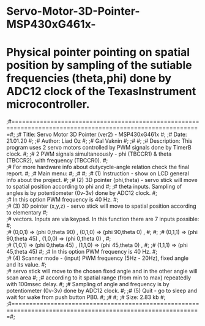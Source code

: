 # Servo-Motor-3D-Pointer-MSP430xG461x-
# Physical pointer pointing on spatial position by sampling of the sutiable frequencies (theta,phi) done by ADC12 clock of the TexasInstrument microcontroller.

;#============================================================================================================#;
;# Title:         Servo Motor 3D Pointer (ver2) - MSP430xG461x                                                #;
;# Date:          21.01.20                                                                                    #;
;# Author:        Liad Oz                                                                                     #;
;#                Gal Vaknin                                                                                  #;
;#                                                                                                            #;
;# Description:   This program uses 2 servo motors controlled by PWM signals done by TimerB clock.            #;
;#                2 PWM signals simultaneously - phi (TBCCR1) & theta (TBCCR2), with frequency (TBCCR0).      #;  
;#                For more hardware info about dutycycle-angle relation check the final report.               #;
;#                Main menu:                                                                                  #;
;#                                                                                                            #;
;#                (1) Instruction - show on LCD general info about the project.                               #;
;#                (2) 3D pointer (phi,theta) - servo stick will move to spatial position according to phi and #;
;#                    theta inputs. Sampling of angles is by potentiometer (0v-3v) done by ADC12 clock.       #;   
;#                    In this option PWM frequency is 40 Hz.                                                  #;  
;#                (3) 3D pointer (x,y,z) -  servo stick will move to spatial position according to elementary #;   
;#                    vectors. Inputs are via keypad. In this function there are 7 inputs possible:           #;  
;#                    (0,0,1) => (phi 0,theta 90) , (0,1,0) => (phi 90,theta 0) ,                             #;                                                            #;
;#                    (0,1,1) => (phi 90,theta 45) , (1,0,0) => (phi 0,theta 0) ,                             #;                                                           
;#                    (1,0,1) => (phi 0,theta 45) , (1,1,0) => (phi 45,theta 0) ,                             #;
;#                    (1,1,1) => (phi 45,theta 45)                                                            #;
;#                    In this option PWM frequency is 40 Hz.                                                  #;    
;#                (4) Scanner mode - (input) PWM frequency (5Hz - 20Hz), fixed angle and its value.           #;  
;#                    servo stick will move to the chosen fixed angle and in the other angle will scan area   #;
;#                    according to it spatial range (from min to max) repeatedly with 100msec delay.          #;
;#                    Sampling of angle and frequency is by potentiometer (0v-3v) done by ADC12 clock.        #;
;#                (5) Quit - go to sleep and wait for wake from push button PB0.                              #;
;#                                                                                                            #;
;# Size:           2.83 kb                                                                                    #;
;#============================================================================================================#;
